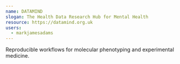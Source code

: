 ```yaml
---
name: DATAMIND
slogan: The Health Data Research Hub for Mental Health
resource: https://datamind.org.uk
users: 
  - markjamesadams
---
```


Reproducible workflows for molecular phenotyping and experimental medicine.